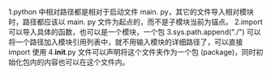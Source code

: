1.python 中相对路径都是相对于启动文件 main. py，其它的文件导入相对模块时，路径都应该以 main. py 文件为起点的，而不是子模块当前为锚点。
2.import 可以导入具体的函数，也可以是一个模块，一个包
3.sys.path.append("./") 可以将一个路径加入模块引用列表中，就不用输入模块的详细路径了，可以直接 import 使用
4.__init__.py 文件可以声明将这个文件夹作为一个包 (package)，同时初始化包内的内容也可以在这个文件内。